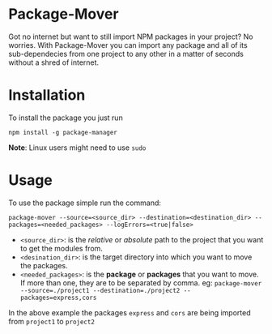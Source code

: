 # Package-Mover
Got no internet but want to still import NPM packages in your project? No worries. With Package-Mover you can import any package and all of its sub-dependecies from one project to any other in a matter of seconds without a shred of internet.

# Installation
To install the package you just run

`npm install -g package-manager`

**Note**: Linux users might need to use `sudo`

# Usage
To use the package simple run the command:

`package-mover --source=<source_dir> --destination=<destination_dir> --packages=<needed_packages> --logErrors=<true|false>`

- `<source_dir>`: is the *relative* or *absolute* path to the project that you want to get the modules from.
- `<desination_dir>`: is the target directory into which you want to move the packages.
- `<needed_packages>`: is the **package** or **packages** that you want to move. If more than one, they are to be separated by comma. 
    eg:
        ```package-mover --source=./project1 --destination=./project2 --packages=express,cors```

In the above example the packages `express` and `cors` are being imported from `project1` to `project2`